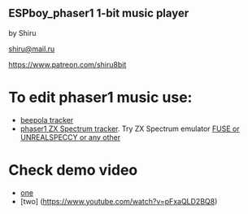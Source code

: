 
## ESPboy_phaser1 1-bit music player

by Shiru

shiru@mail.ru

https://www.patreon.com/shiru8bit

# To edit phaser1 music use:

- [beepola tracker](http://freestuff.grok.co.uk/beepola/)
- [phaser1 ZX Spectrum tracker](https://worldofspectrum.org/software?id=0024603).  Try ZX Spectrum emulator [FUSE or UNREALSPECCY or any other](https://worldofspectrum.org/tools/emulators)

# Check demo video

- [one](https://www.youtube.com/watch?v=BGOUavIc9Fk)
- [two] (https://www.youtube.com/watch?v=pFxaQLD2BQ8)
